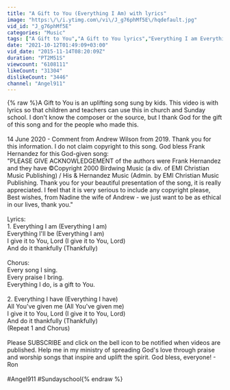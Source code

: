 ```yaml
---
title: "A Gift to You (Everything I Am) with lyrics"
image: "https:\/\/i.ytimg.com\/vi\/J_g76phMf5E\/hqdefault.jpg"
vid_id: "J_g76phMf5E"
categories: "Music"
tags: ["A Gift to You","A Gift to You lyrics","Everything I am Everything I'll be"]
date: "2021-10-12T01:49:09+03:00"
vid_date: "2015-11-14T08:20:09Z"
duration: "PT2M51S"
viewcount: "6108111"
likeCount: "31304"
dislikeCount: "3446"
channel: "Angel911"
---
```

{% raw %}A Gift to You is an uplifting song sung by kids. This video is with lyrics so that children and teachers can use this in church and Sunday school. I don't know the composer or the source, but I thank God for the gift of this song and for the people who made this.<br /><br />14 June 2020 - Comment from Andrew Wilson from 2019. Thank you for this information. I do not claim copyright to this song. God bless Frank Hernandez for this God-given song:<br />&quot;PLEASE GIVE ACKNOWLEDGEMENT of the authors were  Frank Hernandez<br />  and they have ©Copyright 2000 Birdwing Music (a div. of EMI Christian Music Publishing) / His &amp; Hernandez Music (Admin. by EMI Christian Music Publishing.  Thank you for your beautiful presentation of the song, it is really appreciated.  I feel that it is very serious to include any copyright please, Best wishes, from Nadine the wife of Andrew - we just want to be as ethical in our lives, thank you.&quot;<br /><br />Lyrics:<br />1. Everything I am (Everything I am)<br />Everything I'll be (Everything I am)<br />I give it to You, Lord (I give it to You, Lord)<br />And do it thankfully (Thankfully)<br /><br />Chorus:<br />Every song I sing.<br />Every praise I bring.<br />Everything I do, is a gift to You.<br /><br />2. Everything I have (Everything I have)<br />All You've given me (All You've given me)<br />I give it to You, Lord (I give it to You, Lord)<br />And do it thankfully (Thankfully)<br />(Repeat 1 and Chorus)<br /><br />Please SUBSCRIBE and click on the bell icon to be notified when videos are published. Help me in my ministry of spreading God's love through praise and worship songs that inspire and uplift the spirit. God bless, everyone! - Ron<br /><br />#Angel911   #Sundayschool{% endraw %}
